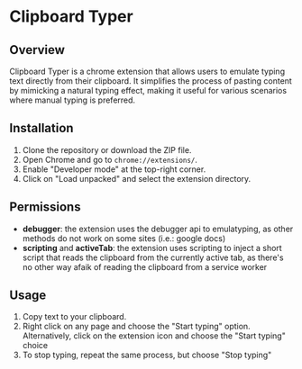 # Clipboard Typer

## Overview

Clipboard Typer is a chrome extension that allows users to emulate typing text directly from their clipboard. It simplifies the process of pasting content by mimicking a natural typing effect, making it useful for various scenarios where manual typing is preferred.

## Installation

1. Clone the repository or download the ZIP file.
2. Open Chrome and go to `chrome://extensions/`.
3. Enable "Developer mode" at the top-right corner.
4. Click on "Load unpacked" and select the extension directory.

## Permissions

- **debugger**: the extension uses the debugger api to emulatyping, as other methods do not work on some sites (i.e.: google docs)
- **scripting** and **activeTab**: the extension uses scripting to inject a short script that reads the clipboard from the currently active tab, as there's no other way afaik of reading the clipboard from a service worker

## Usage

1. Copy text to your clipboard.
2. Right click on any page and choose the "Start typing" option. Alternatively, click on the extension icon and choose the "Start typing" choice
3. To stop typing, repeat the same process, but choose "Stop typing"

